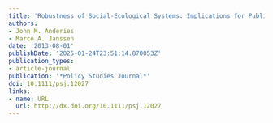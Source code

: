 ```yaml
---
title: 'Robustness of Social‐Ecological Systems: Implications for Public Policy'
authors:
- John M. Anderies
- Marco A. Janssen
date: '2013-08-01'
publishDate: '2025-01-24T23:51:14.870053Z'
publication_types:
- article-journal
publication: '*Policy Studies Journal*'
doi: 10.1111/psj.12027
links:
- name: URL
  url: http://dx.doi.org/10.1111/psj.12027
---
```

